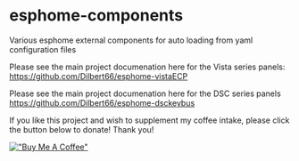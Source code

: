 # esphome-components
Various esphome external components for auto loading from yaml configuration files

Please see the main project documenation here for the Vista series panels:
https://github.com/Dilbert66/esphome-vistaECP

Please see the main project documenation here for the DSC series panels
https://github.com/Dilbert66/esphome-dsckeybus

If you like this project and wish to supplement my coffee intake, please click the button below to donate! Thank you!

[!["Buy Me A Coffee"](https://www.buymeacoffee.com/assets/img/custom_images/orange_img.png)](https://www.buymeacoffee.com/Dilbert66)



